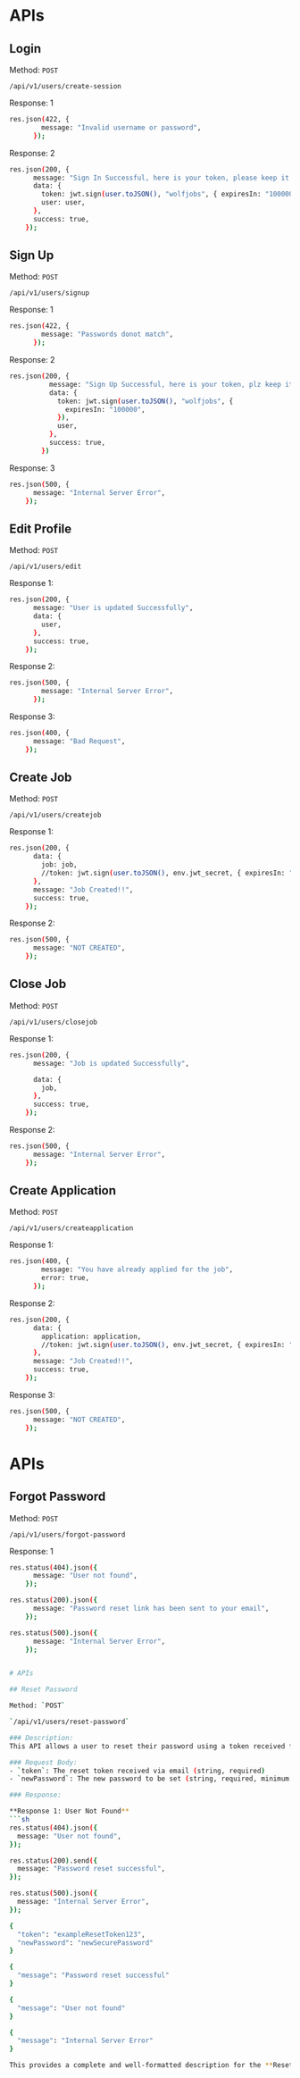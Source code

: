 # APIs

## Login

Method: `POST`

`/api/v1/users/create-session`

Response: 1

```sh
res.json(422, {
        message: "Invalid username or password",
      });
```

Response: 2

```sh
res.json(200, {
      message: "Sign In Successful, here is your token, please keep it safe",
      data: {
        token: jwt.sign(user.toJSON(), "wolfjobs", { expiresIn: "100000" }),
        user: user,
      },
      success: true,
    });
```

## Sign Up

Method: `POST`

`/api/v1/users/signup`

Response: 1

```sh
res.json(422, {
        message: "Passwords donot match",
      });
```

Response: 2

```sh
res.json(200, {
          message: "Sign Up Successful, here is your token, plz keep it safe",
          data: {
            token: jwt.sign(user.toJSON(), "wolfjobs", {
              expiresIn: "100000",
            }),
            user,
          },
          success: true,
        })
```

Response: 3

```sh
res.json(500, {
      message: "Internal Server Error",
    });
```

## Edit Profile

Method: `POST`

`/api/v1/users/edit`

Response 1:

```sh
res.json(200, {
      message: "User is updated Successfully",
      data: {
        user,
      },
      success: true,
    });
```

Response 2:

```sh
res.json(500, {
        message: "Internal Server Error",
      });
```

Response 3:

```sh
res.json(400, {
      message: "Bad Request",
    });
```

## Create Job

Method: `POST`

`/api/v1/users/createjob`

Response 1:

```sh
res.json(200, {
      data: {
        job: job,
        //token: jwt.sign(user.toJSON(), env.jwt_secret, { expiresIn: "100000" })
      },
      message: "Job Created!!",
      success: true,
    });
```

Response 2:

```sh
res.json(500, {
      message: "NOT CREATED",
    });
```

## Close Job

Method: `POST`

`/api/v1/users/closejob`

Response 1:

```sh
res.json(200, {
      message: "Job is updated Successfully",

      data: {
        job,
      },
      success: true,
    });
```

Response 2:

```sh
res.json(500, {
      message: "Internal Server Error",
    });
```

## Create Application

Method: `POST`

`/api/v1/users/createapplication`

Response 1:

```sh
res.json(400, {
        message: "You have already applied for the job",
        error: true,
      });
```

Response 2:

```sh
res.json(200, {
      data: {
        application: application,
        //token: jwt.sign(user.toJSON(), env.jwt_secret, { expiresIn: "100000" })
      },
      message: "Job Created!!",
      success: true,
    });
```

Response 3:

```sh
res.json(500, {
      message: "NOT CREATED",
    });
```

# APIs

## Forgot Password

Method: `POST`

`/api/v1/users/forgot-password`

Response: 1

```sh
res.status(404).json({
      message: "User not found",
    });

res.status(200).json({
      message: "Password reset link has been sent to your email",
    });

res.status(500).json({
      message: "Internal Server Error",
    });


# APIs

## Reset Password

Method: `POST`

`/api/v1/users/reset-password`

### Description:
This API allows a user to reset their password using a token received from the password reset email. The request must include the token and the new password.

### Request Body:
- `token`: The reset token received via email (string, required)
- `newPassword`: The new password to be set (string, required, minimum 6 characters)

### Response:

**Response 1: User Not Found**
```sh
res.status(404).json({
  message: "User not found",
});

res.status(200).send({
  message: "Password reset successful",
});

res.status(500).json({
  message: "Internal Server Error",
});

{
  "token": "exampleResetToken123",
  "newPassword": "newSecurePassword"
}

{
  "message": "Password reset successful"
}

{
  "message": "User not found"
}

{
  "message": "Internal Server Error"
}

This provides a complete and well-formatted description for the **Reset Password** API, including details on the request, expected responses, and example JSON objects.

